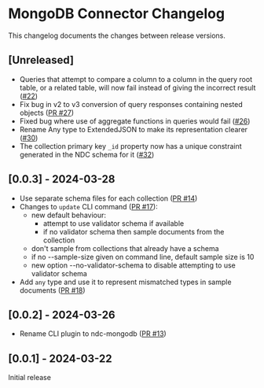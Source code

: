 # MongoDB Connector Changelog
This changelog documents the changes between release versions.

## [Unreleased]
- Queries that attempt to compare a column to a column in the query root table, or a related table, will now fail instead of giving the incorrect result ([#22](https://github.com/hasura/ndc-mongodb/pull/22))
- Fix bug in v2 to v3 conversion of query responses containing nested objects ([PR #27](https://github.com/hasura/ndc-mongodb/pull/27))
- Fixed bug where use of aggregate functions in queries would fail ([#26](https://github.com/hasura/ndc-mongodb/pull/26))
- Rename Any type to ExtendedJSON to make its representation clearer ([#30](https://github.com/hasura/ndc-mongodb/pull/30))
- The collection primary key `_id` property now has a unique constraint generated in the NDC schema for it ([#32](https://github.com/hasura/ndc-mongodb/pull/32))

## [0.0.3] - 2024-03-28
- Use separate schema files for each collection ([PR #14](https://github.com/hasura/ndc-mongodb/pull/14))
- Changes to `update` CLI command ([PR #17](https://github.com/hasura/ndc-mongodb/pull/17)):
  - new default behaviour:
    - attempt to use validator schema if available
    - if no validator schema then sample documents from the collection
  - don't sample from collections that already have a schema
  - if no --sample-size given on command line, default sample size is 10
  - new option --no-validator-schema to disable attempting to use validator schema
- Add `any` type and use it to represent mismatched types in sample documents ([PR #18](https://github.com/hasura/ndc-mongodb/pull/18))

## [0.0.2] - 2024-03-26
- Rename CLI plugin to ndc-mongodb ([PR #13](https://github.com/hasura/ndc-mongodb/pull/13))

## [0.0.1] - 2024-03-22
Initial release
